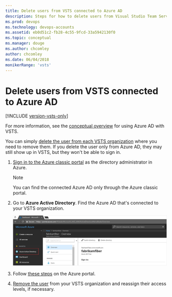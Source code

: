 ```yaml
---
title: Delete users from VSTS connected to Azure AD
description: Steps for how to delete users from Visual Studio Team Services connected to Azure Active Directory via the Azure portal
ms.prod: devops
ms.technology: devops-accounts
ms.assetid: eb0d51c2-fb28-4c55-9fcd-33a5942130f0
ms.topic: conceptual
ms.manager: douge
ms.author: chcomley
author: chcomley
ms.date: 06/04/2018
monikerRange: 'vsts'
---
```


# Delete users from VSTS connected to Azure AD

[!INCLUDE [version-vsts-only](../../_shared/version-vsts-only.md)]

For more information, see the [conceptual overview](access-with-azure-ad.md) for using Azure AD with VSTS.

You can simply [delete the user from each VSTS organization](delete-organization-users.md) 
where you need to remove them. If you delete the user only from Azure AD, they may still show up in VSTS, but 
they won't be able to sign in.

1. [Sign in to the Azure classic portal](https://manage.windowsazure.com/) as the directory administrator in Azure.

    > [!NOTE]
    > You can find the connected Azure AD 
    > only through the Azure classic portal.

2. Go to **Azure Active Directory**. Find the Azure AD that's connected to your VSTS organization.

    ![Find the directory connected to your organization](_img/manage-work-access/azurefindconnecteddirectory.png)

3. Follow [these steps](https://docs.microsoft.com/azure/active-directory/active-directory-users-delete-user-azure-portal) on the Azure portal.

4. [Remove the user](delete-organization-users.md) from your VSTS organization and reassign their access levels, if necessary.
